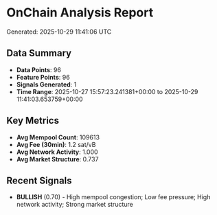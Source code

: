 # OnChain Analysis Report
Generated: 2025-10-29 11:41:06 UTC

## Data Summary
- **Data Points**: 96
- **Feature Points**: 96
- **Signals Generated**: 1
- **Time Range**: 2025-10-27 15:57:23.241381+00:00 to 2025-10-29 11:41:03.653759+00:00

## Key Metrics
- **Avg Mempool Count**: 109613
- **Avg Fee (30min)**: 1.2 sat/vB
- **Avg Network Activity**: 1.000
- **Avg Market Structure**: 0.737

## Recent Signals
- **BULLISH** (0.70) - High mempool congestion; Low fee pressure; High network activity; Strong market structure
